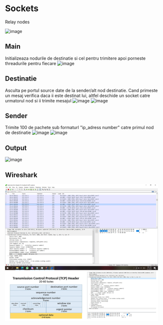 # Sockets
 Relay nodes

![image](https://user-images.githubusercontent.com/80217340/235524994-80dd7621-712e-4672-a2d2-e998a9dbe3a4.png)

## Main
Initializeaza nodurile de destinatie si cel pentru trimitere apoi porneste threadurile pentru fiecare
![image](https://user-images.githubusercontent.com/80217340/235766642-183e24f4-1f04-4086-8838-8d468ca97010.png)

## Destinatie
Asculta pe portul source date de la sender/alt nod destinatie.
Cand primeste un mesaj verifica daca ii este destinat lui, altfel deschide un socket catre urmatorul nod si ii trimite mesajul
![image](https://user-images.githubusercontent.com/80217340/235767192-ae5d7ea3-d092-49a2-843a-eff7ec8817cd.png)
![image](https://user-images.githubusercontent.com/80217340/235767310-93783520-7ddb-486b-a3b2-d8ccc6254275.png)

## Sender
Trimite 100 de pachete sub formaturl "ip_adress number" catre primul nod de destinatie
![image](https://user-images.githubusercontent.com/80217340/235770246-d3788aae-fee9-4431-b3dd-4cc12606ba57.png)
![image](https://user-images.githubusercontent.com/80217340/235770268-d3e3e8f7-b5ba-40fa-8a14-eba8d17e243b.png)

## Output
![image](https://user-images.githubusercontent.com/80217340/235768422-daa4101e-dd78-4c68-bbf1-914904e538af.png)

## Wireshark
![image](https://github.com/CodeKappa/Sockets/blob/main/wireshark.png)
![image](https://github.com/CodeKappa/Sockets/blob/main/tcp.png)

